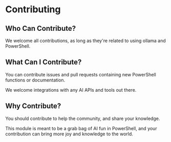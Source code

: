 # Contributing

## Who Can Contribute?

We welcome all contributions, as long as they're related to using ollama and PowerShell.

## What Can I Contribute?

You can contribute issues and pull requests containing new PowerShell functions or documentation.

We welcome integrations with any AI APIs and tools out there.

## Why Contribute?

You should contribute to help the community, and share your knowledge.  

This module is meant to be a grab bag of AI fun in PowerShell,
and your contribution can bring more joy and knowledge to the world.